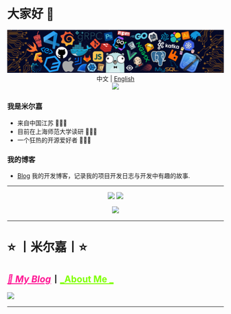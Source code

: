 # 大家好 👋

<p align="center">
<img src="./icons/header_.png"></img>
中文 | <a href="#">English</a></br>
<img src="https://readme-typing-svg.herokuapp.com?size=18&duration=6000&lines=C语言+%7C+Python+%7C+Java+%7C+PHP+%7C+Go+Developer"></img>
</p>

### 我是米尔嘉

* 来自中国江苏 🌱🌱🌱
* 目前在上海师范大学读研 🔰🔰🔰
* 一个狂热的开源爱好者 🚀🚀🚀

### 我的博客

<!--* [Blog](https://butterfly.top/) halo博客-->

* [Blog](https://minterjia.com) 我的开发博客，记录我的项目开发日志与开发中有趣的故事.

---

<p align="center">
<img height="160" src="https://github-readme-stats.vercel.app/api/top-langs/?username=minterjia&theme=react&hide=html,css,dockerfile,shell,Objective-C,cmake,scss,JavaScript,ejs,stylus&count_private=true&show_icons=true&hide_border=true&layout=compact"/>
<img height="160" src="https://github-readme-stats.vercel.app/api?username=minterjia&count_private=true&show_icons=true&theme=onedark&include_all_commits=true&hide_border=true"/>
</p>

  
<p align="center">
<img src="https://visitor-badge.glitch.me/badge?page_id=minterjia.minterjia&left_color=green&right_color=red"/>
</p>

---


# ⭐️ 丨米尔嘉丨⭐️
## <a href="https://minterjia.com/" target="_blank" style="color:deeppink;">_🚀 My Blog_</a>丨<a href="https://minterjia.com/s/about/" target="_blank" style="color:chartreuse;">_About Me _</a>

![](https://github-readme-stats.vercel.app/api?username=Minterjia&show_icons=true&title_color=fffffc&icon_color=FFFFFF&text_color=FFFFFF&bg_color=2ec1ac)

---

<!--
**米尔嘉** is a ✨ _special_ ✨ 


- 🔭 I’m currently working on ...
- 🌱 I’m currently learning Java.
- 👯 I’m looking to collaborate on ...
- 🤔 I’m looking for help with ...
- 💬 Ask me about ...
- 📫 How to reach me: ...
- 😄 Pronouns: ...
- ⚡ Fun fact: ...

  
<p align="center">
<img src="https://visitor-badge.glitch.me/badge?page_id=minterjia.minterjia&left_color=green&right_color=red"/>
</p>
-->


<!--
**米尔嘉** is a ✨ _special_ ✨ repository because its `README.md` (this file) appears on your GitHub profile.

Here are some ideas to get you started:

- 🔭 I’m currently working on ...
- 🌱 I’m currently learning ...
- 👯 I’m looking to collaborate on ...
- 🤔 I’m looking for help with ...
- 💬 Ask me about ...
- 📫 How to reach me: ...
- 😄 Pronouns: ...
- ⚡ Fun fact: ...

<p align="center">
<img src="https://visitor-badge.glitch.me/badge?page_id=minterjia.minterjia&left_color=green&right_color=red"/>
</p>
-->
